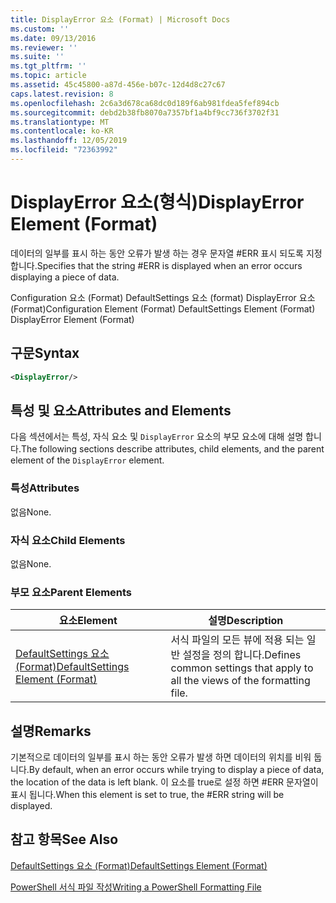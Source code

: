```yaml
---
title: DisplayError 요소 (Format) | Microsoft Docs
ms.custom: ''
ms.date: 09/13/2016
ms.reviewer: ''
ms.suite: ''
ms.tgt_pltfrm: ''
ms.topic: article
ms.assetid: 45c45800-a87d-456e-b07c-12d4d8c27c67
caps.latest.revision: 8
ms.openlocfilehash: 2c6a3d678ca68dc0d189f6ab981fdea5fef894cb
ms.sourcegitcommit: debd2b38fb8070a7357bf1a4bf9cc736f3702f31
ms.translationtype: MT
ms.contentlocale: ko-KR
ms.lasthandoff: 12/05/2019
ms.locfileid: "72363992"
---
```

# <a name="displayerror-element-format"></a><span data-ttu-id="986f1-102">DisplayError 요소(형식)</span><span class="sxs-lookup"><span data-stu-id="986f1-102">DisplayError Element (Format)</span></span>

<span data-ttu-id="986f1-103">데이터의 일부를 표시 하는 동안 오류가 발생 하는 경우 문자열 #ERR 표시 되도록 지정 합니다.</span><span class="sxs-lookup"><span data-stu-id="986f1-103">Specifies that the string #ERR is displayed when an error occurs displaying a piece of data.</span></span>

<span data-ttu-id="986f1-104">Configuration 요소 (Format) DefaultSettings 요소 (format) DisplayError 요소 (Format)</span><span class="sxs-lookup"><span data-stu-id="986f1-104">Configuration Element (Format) DefaultSettings Element (Format) DisplayError Element (Format)</span></span>

## <a name="syntax"></a><span data-ttu-id="986f1-105">구문</span><span class="sxs-lookup"><span data-stu-id="986f1-105">Syntax</span></span>

```xml
<DisplayError/>
```

## <a name="attributes-and-elements"></a><span data-ttu-id="986f1-106">특성 및 요소</span><span class="sxs-lookup"><span data-stu-id="986f1-106">Attributes and Elements</span></span>

<span data-ttu-id="986f1-107">다음 섹션에서는 특성, 자식 요소 및 `DisplayError` 요소의 부모 요소에 대해 설명 합니다.</span><span class="sxs-lookup"><span data-stu-id="986f1-107">The following sections describe attributes, child elements, and the parent element of the `DisplayError` element.</span></span>

### <a name="attributes"></a><span data-ttu-id="986f1-108">특성</span><span class="sxs-lookup"><span data-stu-id="986f1-108">Attributes</span></span>

<span data-ttu-id="986f1-109">없음</span><span class="sxs-lookup"><span data-stu-id="986f1-109">None.</span></span>

### <a name="child-elements"></a><span data-ttu-id="986f1-110">자식 요소</span><span class="sxs-lookup"><span data-stu-id="986f1-110">Child Elements</span></span>

<span data-ttu-id="986f1-111">없음</span><span class="sxs-lookup"><span data-stu-id="986f1-111">None.</span></span>

### <a name="parent-elements"></a><span data-ttu-id="986f1-112">부모 요소</span><span class="sxs-lookup"><span data-stu-id="986f1-112">Parent Elements</span></span>

|<span data-ttu-id="986f1-113">요소</span><span class="sxs-lookup"><span data-stu-id="986f1-113">Element</span></span>|<span data-ttu-id="986f1-114">설명</span><span class="sxs-lookup"><span data-stu-id="986f1-114">Description</span></span>|
|-------------|-----------------|
|[<span data-ttu-id="986f1-115">DefaultSettings 요소 (Format)</span><span class="sxs-lookup"><span data-stu-id="986f1-115">DefaultSettings Element (Format)</span></span>](./defaultsettings-element-format.md)|<span data-ttu-id="986f1-116">서식 파일의 모든 뷰에 적용 되는 일반 설정을 정의 합니다.</span><span class="sxs-lookup"><span data-stu-id="986f1-116">Defines common settings that apply to all the views of the formatting file.</span></span>|

## <a name="remarks"></a><span data-ttu-id="986f1-117">설명</span><span class="sxs-lookup"><span data-stu-id="986f1-117">Remarks</span></span>

<span data-ttu-id="986f1-118">기본적으로 데이터의 일부를 표시 하는 동안 오류가 발생 하면 데이터의 위치를 비워 둡니다.</span><span class="sxs-lookup"><span data-stu-id="986f1-118">By default, when an error occurs while trying to display a piece of data, the location of the data is left blank.</span></span> <span data-ttu-id="986f1-119">이 요소를 true로 설정 하면 #ERR 문자열이 표시 됩니다.</span><span class="sxs-lookup"><span data-stu-id="986f1-119">When this element is set to true, the #ERR string will be displayed.</span></span>

## <a name="see-also"></a><span data-ttu-id="986f1-120">참고 항목</span><span class="sxs-lookup"><span data-stu-id="986f1-120">See Also</span></span>

[<span data-ttu-id="986f1-121">DefaultSettings 요소 (Format)</span><span class="sxs-lookup"><span data-stu-id="986f1-121">DefaultSettings Element (Format)</span></span>](./defaultsettings-element-format.md)

[<span data-ttu-id="986f1-122">PowerShell 서식 파일 작성</span><span class="sxs-lookup"><span data-stu-id="986f1-122">Writing a PowerShell Formatting File</span></span>](./writing-a-powershell-formatting-file.md)
